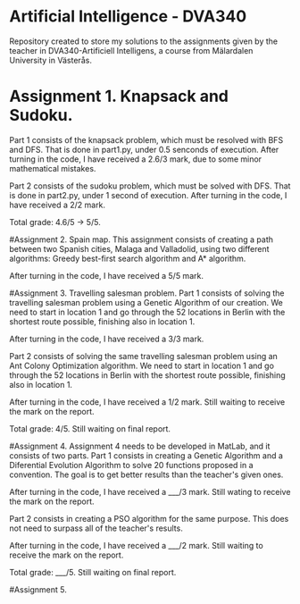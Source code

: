 # Artificial Intelligence - DVA340
Repository created to store my solutions to the assignments given by the teacher in DVA340-Artificiell Intelligens, a course from Mälardalen University in Västerås.

# Assignment 1. Knapsack and Sudoku.
Part 1 consists of the knapsack problem, which must be resolved with BFS and DFS. 
That is done in part1.py, under 0.5 senconds of execution.
After turning in the code, I have received a 2.6/3 mark, due to some minor mathematical mistakes.

Part 2 consists of the sudoku problem, which must be solved with DFS.
That is done in part2.py, under 1 second of execution.
After turning in the code, I have received a 2/2 mark.

Total grade: 4.6/5 -> 5/5.

#Assignment 2. Spain map. 
This assignment consists of creating a path between two Spanish cities, Malaga and Valladolid, 
using two different algorithms: Greedy best-first search algorithm and A* algorithm. 

After turning in the code, I have received a 5/5 mark.

#Assignment 3. Travelling salesman problem.
Part 1 consists of solving the travelling salesman problem using a Genetic Algorithm of our creation.
We need to start in location 1 and go through the 52 locations in Berlin with the shortest route possible, 
finishing also in location 1. 

After turning in the code, I have received a 3/3 mark.

Part 2 consists of solving the same travelling salesman problem using an Ant Colony Optimization algorithm.
We need to start in location 1 and go through the 52 locations in Berlin with the shortest route possible,
finishing also in location 1.

After turning in the code, I have received a 1/2 mark. Still waiting to receive the mark on the report.

Total grade: 4/5. Still waiting on final report.

#Assignment 4. 
Assignment 4 needs to be developed in MatLab, and it consists of two parts.
Part 1 consists in creating a Genetic Algorithm and a Diferential Evolution Algorithm to solve 20 functions
proposed in a convention. The goal is to get better results than the teacher's given ones. 

After turning in the code, I have received a ___/3 mark. Still wating to receive the mark on the report. 

Part 2 consists in creating a PSO algorithm for the same purpose. This does not need to surpass all of the
teacher's results.

After turning in the code, I have received a ___/2 mark. Still waiting to receive the mark on the report.

Total grade: ___/5. Still waiting on final report.

#Assignment 5.
